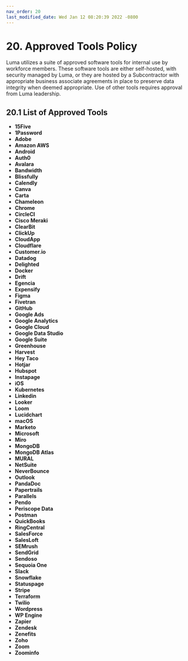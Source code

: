```yaml
---
nav_order: 20
last_modified_date: Wed Jan 12 08:20:39 2022 -0800
---
```


# 20. Approved Tools Policy

Luma utilizes a suite of approved software tools for internal use by workforce members. These software tools are either self-hosted, with security managed by Luma, or they are hosted by a Subcontractor with appropriate business associate agreements in place to preserve data integrity when deemed appropriate. Use of other tools requires approval from Luma leadership.

## 20.1 List of Approved Tools


* **15Five**
* **1Password**
* **Adobe**
* **Amazon AWS**
* **Android**
* **Auth0**
* **Avalara**
* **Bandwidth**
* **Blissfully**
* **Calendly**
* **Canva**
* **Carta**
* **Chameleon**
* **Chrome**
* **CircleCI**
* **Cisco Meraki**
* **ClearBit**
* **ClickUp**
* **CloudApp**
* **Cloudflare**
* **Customer.io**
* **Datadog**
* **Delighted**
* **Docker**
* **Drift**
* **Egencia**
* **Expensify**
* **Figma**
* **Fivetran**
* **GitHub**
* **Google Ads**
* **Google Analytics**
* **Google Cloud**
* **Google Data Studio**
* **Google Suite**
* **Greenhouse**
* **Harvest**
* **Hey Taco**
* **Hotjar**
* **Hubspot**
* **Instapage**
* **iOS**
* **Kubernetes**
* **Linkedin**
* **Looker**
* **Loom**
* **Lucidchart**
* **macOS**
* **Marketo**
* **Microsoft**
* **Miro**
* **MongoDB**
* **MongoDB Atlas**
* **MURAL**
* **NetSuite**
* **NeverBounce**
* **Outlook**
* **PandaDoc**
* **Papertrails**
* **Parallels**
* **Pendo**
* **Periscope Data**
* **Postman**
* **QuickBooks**
* **RingCentral**
* **SalesForce**
* **SalesLoft**
* **SEMrush**
* **SendGrid**
* **Sendoso**
* **Sequoia One**
* **Slack**
* **Snowflake**
* **Statuspage**
* **Stripe**
* **Terraform**
* **Twilio**
* **Wordpress**
* **WP Engine**
* **Zapier**
* **Zendesk**
* **Zenefits**
* **Zoho**
* **Zoom**
* **Zoominfo**



